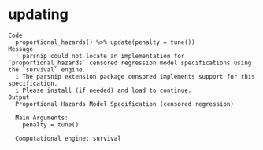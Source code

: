 # updating

    Code
      proportional_hazards() %>% update(penalty = tune())
    Message
      ! parsnip could not locate an implementation for `proportional_hazards` censored regression model specifications using the `survival` engine.
      i The parsnip extension package censored implements support for this specification.
      i Please install (if needed) and load to continue.
    Output
      Proportional Hazards Model Specification (censored regression)
      
      Main Arguments:
        penalty = tune()
      
      Computational engine: survival 
      

